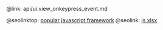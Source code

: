 @link: api/ui.view_onkeypress_event.md

@seolinktop: [popular javascript framework](https://webix.com)
@seolink: [js xlsx](https://webix.com/widget/excel_viewer/)